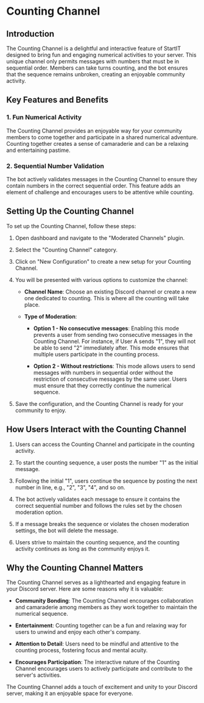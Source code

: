 # Counting Channel

## Introduction

The Counting Channel is a delightful and interactive feature of StartIT designed to bring fun and engaging
numerical activities to your server. This unique channel only permits messages with numbers that must be in sequential
order. Members can take turns counting, and the bot ensures that the sequence remains unbroken, creating an enjoyable
community activity.

## Key Features and Benefits

### 1. Fun Numerical Activity

The Counting Channel provides an enjoyable way for your community members to come together and participate in a shared
numerical adventure. Counting together creates a sense of camaraderie and can be a relaxing and entertaining pastime.

### 2. Sequential Number Validation

The bot actively validates messages in the Counting Channel to ensure they contain numbers in the correct sequential
order. This feature adds an element of challenge and encourages users to be attentive while counting.

## Setting Up the Counting Channel

To set up the Counting Channel, follow these steps:

1. Open dashboard and navigate to the "Moderated Channels" plugin.

2. Select the "Counting Channel" category.

3. Click on "New Configuration" to create a new setup for your Counting Channel.

4. You will be presented with various options to customize the channel:

    - **Channel Name**: Choose an existing Discord channel or create a new one dedicated to counting. This is where all
      the counting will take place.

    - **Type of Moderation**:

        - **Option 1 - No consecutive messages**: Enabling this mode prevents a user from sending two consecutive
          messages in the Counting Channel. For instance, if User A sends "1", they will not be able to send "2"
          immediately after. This mode ensures that multiple users participate in the counting process.

        - **Option 2 - Without restrictions**: This mode allows users to send messages with numbers in sequential order
          without the restriction of consecutive messages by the same user. Users must ensure that they correctly
          continue the numerical sequence.

5. Save the configuration, and the Counting Channel is ready for your community to enjoy.

## How Users Interact with the Counting Channel

1. Users can access the Counting Channel and participate in the counting activity.

2. To start the counting sequence, a user posts the number "1" as the initial message.

3. Following the initial "1", users continue the sequence by posting the next number in line, e.g., "2", "3", "4", and
   so on.

4. The bot actively validates each message to ensure it contains the correct sequential number and follows the rules set
   by the chosen moderation option.

5. If a message breaks the sequence or violates the chosen moderation settings, the bot will delete the message.

6. Users strive to maintain the counting sequence, and the counting activity continues as long as the community enjoys
   it.

## Why the Counting Channel Matters

The Counting Channel serves as a lighthearted and engaging feature in your Discord server. Here are some reasons why it
is valuable:

- **Community Bonding**: The Counting Channel encourages collaboration and camaraderie among members as they work
  together to maintain the numerical sequence.

- **Entertainment**: Counting together can be a fun and relaxing way for users to unwind and enjoy each other's company.

- **Attention to Detail**: Users need to be mindful and attentive to the counting process, fostering focus and mental
  acuity.

- **Encourages Participation**: The interactive nature of the Counting Channel encourages users to actively participate
  and contribute to the server's activities.

The Counting Channel adds a touch of excitement and unity to your Discord server, making it an enjoyable space for
everyone.
